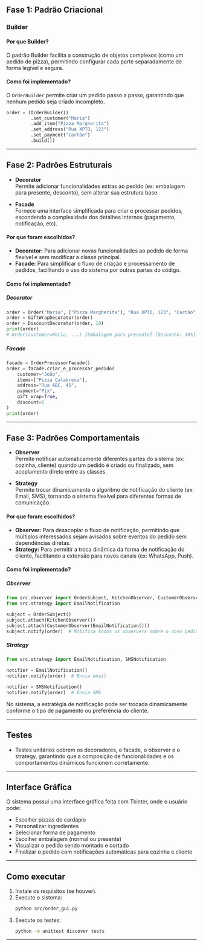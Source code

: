 
## Fase 1: Padrão Criacional

### **Builder**

#### Por que Builder?

O padrão Builder facilita a construção de objetos complexos (como um pedido de pizza), permitindo configurar cada parte separadamente de forma legível e segura.

#### Como foi implementado?

O `OrderBuilder` permite criar um pedido passo a passo, garantindo que nenhum pedido seja criado incompleto.

```python
order = (OrderBuilder()
         .set_customer("Maria")
         .add_item("Pizza Margherita")
         .set_address("Rua XPTO, 123")
         .set_payment("Cartão")
         .build())
```

---

## Fase 2: Padrões Estruturais

- **Decorator**  
  Permite adicionar funcionalidades extras ao pedido (ex: embalagem para presente, desconto), sem alterar sua estrutura base.

- **Facade**  
  Fornece uma interface simplificada para criar e processar pedidos, escondendo a complexidade dos detalhes internos (pagamento, notificação, etc).

#### Por que foram escolhidos?

- **Decorator:** Para adicionar novas funcionalidades ao pedido de forma flexível e sem modificar a classe principal.
- **Facade:** Para simplificar o fluxo de criação e processamento de pedidos, facilitando o uso do sistema por outras partes do código.

#### Como foi implementado?

##### Decorator

```python
order = Order("Maria", ["Pizza Margherita"], "Rua XPTO, 123", "Cartão")
order = GiftWrapDecorator(order)
order = DiscountDecorator(order, 10)
print(order)
# Order(customer=Maria, ...) [Embalagem para presente] [Desconto: 10%]
```

##### Facade

```python
facade = OrderProcessorFacade()
order = facade.criar_e_processar_pedido(
    customer="João",
    items=["Pizza Calabresa"],
    address="Rua ABC, 45",
    payment="Pix",
    gift_wrap=True,
    discount=5
)
print(order)
```

---

## Fase 3: Padrões Comportamentais

- **Observer**  
  Permite notificar automaticamente diferentes partes do sistema (ex: cozinha, cliente) quando um pedido é criado ou finalizado, sem acoplamento direto entre as classes.

- **Strategy**  
  Permite trocar dinamicamente o algoritmo de notificação do cliente (ex: Email, SMS), tornando o sistema flexível para diferentes formas de comunicação.

#### Por que foram escolhidos?

- **Observer:** Para desacoplar o fluxo de notificação, permitindo que múltiplos interessados sejam avisados sobre eventos do pedido sem dependências diretas.
- **Strategy:** Para permitir a troca dinâmica da forma de notificação do cliente, facilitando a extensão para novos canais (ex: WhatsApp, Push).

#### Como foi implementado?

##### Observer

```python
from src.observer import OrderSubject, KitchenObserver, CustomerObserver
from src.strategy import EmailNotification

subject = OrderSubject()
subject.attach(KitchenObserver())
subject.attach(CustomerObserver(EmailNotification()))
subject.notify(order)  # Notifica todos os observers sobre o novo pedido
```

##### Strategy

```python
from src.strategy import EmailNotification, SMSNotification

notifier = EmailNotification()
notifier.notify(order)  # Envia email

notifier = SMSNotification()
notifier.notify(order)  # Envia SMS
```

No sistema, a estratégia de notificação pode ser trocada dinamicamente conforme o tipo de pagamento ou preferência do cliente.

---

## Testes

- Testes unitários cobrem os decoradores, o facade, o observer e o strategy, garantindo que a composição de funcionalidades e os comportamentos dinâmicos funcionem corretamente.

---

## Interface Gráfica

O sistema possui uma interface gráfica feita com Tkinter, onde o usuário pode:
- Escolher pizzas do cardápio
- Personalizar ingredientes
- Selecionar forma de pagamento
- Escolher embalagem (normal ou presente)
- Visualizar o pedido sendo montado e cortado
- Finalizar o pedido com notificações automáticas para cozinha e cliente

---

## Como executar

1. Instale os requisitos (se houver).
2. Execute o sistema:
   ```bash
   python src/order_gui.py
   ```
3. Execute os testes:
   ```bash
   python -m unittest discover tests
   ```

---